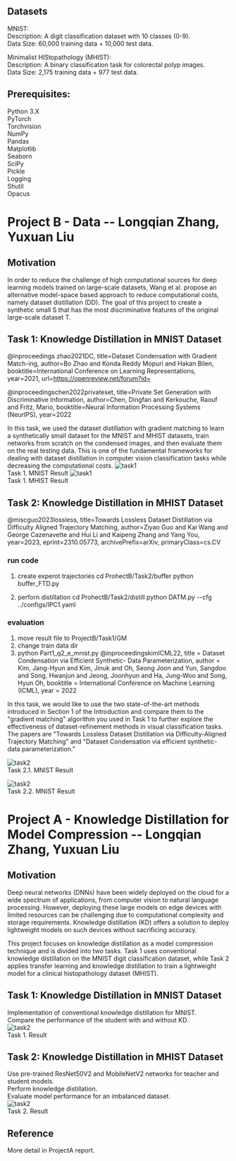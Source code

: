 ## Datasets

MNIST:  
Description: A digit classification dataset with 10 classes (0-9).  
Data Size: 60,000 training data + 10,000 test data.  

Minimalist HIStopathology (MHIST):  
Description: A binary classification task for colorectal polyp images.  
Data Size: 2,175 training data + 977 test data.  
 

## Prerequisites:
Python 3.X  
PyTorch  
Torchvision  
NumPy  
Pandas  
Matplotlib  
Seaborn  
SciPy  
Pickle  
Logging  
Shutil  
Opacus  
# Project B - Data -- Longqian Zhang, Yuxuan Liu


## Motivation
 
In order to reduce the challenge of high computational sources for deep learning models trained on large-scale datasets, Wang et al. propose an alternative model-space based approach to reduce computational costs, namely dataset distillation (DD). The goal of this project to create a synthetic small S that has the most discriminative features of the original large-scale dataset T.


## Task 1: Knowledge Distillation in MNIST Dataset  
@inproceedings zhao2021DC, title=Dataset Condensation with Gradient Match-ing, author=Bo Zhao and Konda Reddy Mopuri and Hakan Bilen, booktitle=International Conference on Learning Representations, year=2021, url=https://openreview.net/forum?id=   

@inproceedingschen2022privateset, title=Private Set Generation with Discriminative Information, author=Chen, Dingfan and Kerkouche, Raouf and Fritz, Mario, booktitle=Neural Information Processing Systems (NeurIPS), year=2022   
 
In this task, we used the dataset distillation with gradient matching to learn a synthetically small dataset for the MNIST and MHIST datasets, train networks from scratch on the condensed images, and then evaluate them on the real testing data. This is one of the fundamental frameworks for dealing with dataset distillation in computer vision classification tasks while decreasing the computational costs. 
![task1](/ProjectB/Task1/Gradient_Matching/synthetic_pic/MNIST_real.jpg)  
Task 1. MNIST Result
![task1](/ProjectB/Task1/Gradient_Matching/synthetic_pic/MHIST_syn_conv6_200it_real_labeled.jpg)  
Task 1. MHIST Result

## Task 2: Knowledge Distillation in MHIST Dataset  
@miscguo2023lossless, title=Towards Lossless Dataset Distillation via Difficulty Aligned Trajectory Matching, author=Ziyao Guo and Kai Wang and George Cazenavette and Hui Li and Kaipeng Zhang and Yang You, year=2023, eprint=2310.05773, archivePrefix=arXiv, primaryClass=cs.CV   
### run code
1. create experot trajectories
   cd ProhectB/Task2/buffer
   python buffer_FTD.py

2. perforn distillation
   cd ProhectB/Task2/distill
   python DATM.py --cfg ../configs/IPC1.yaml

### evaluation
1. move result file to ProjectB/Task1/GM
2. change train data dir
3. python Part1_q2_e_mnist.py
@inproceedingskimICML22, title = Dataset Condensation via Efficient Synthetic- Data Parameterization, author = Kim, Jang-Hyun and Kim, Jinuk and Oh, Seong Joon and Yun, Sangdoo and Song, Hwanjun and Jeong, Joonhyun and Ha, Jung-Woo and Song, Hyun Oh, booktitle = International Conference on Machine Learning (ICML), year = 2022   

In this task, we would like to use the two state-of-the-art methods introduced in Section 1 of the Introduction and compare them to the "gradient matching" algorithm you used in Task 1 to further explore the effectiveness of dataset-refinement methods in visual classification tasks. The papers are "Towards Lossless Dataset Distillation via Difficulty-Aligned Trajectory Matching" and "Dataset Condensation via efficient synthetic-data parameterization."
 
![task2](/ProjectB/Task2/DATM/result/image_grid.png)  
Task 2.1. MNIST Result
 
![task2](/ProjectB/Task2/DATM/result/image_grid.png)  
Task 2.2. MNIST Result


# Project A - Knowledge Distillation for Model Compression -- Longqian Zhang, Yuxuan Liu


## Motivation

Deep neural networks (DNNs) have been widely deployed on the cloud for a wide spectrum of applications, from computer vision to natural language processing. However, deploying these large models on edge devices with limited resources can be challenging due to computational complexity and storage requirements. Knowledge distillation (KD) offers a solution to deploy lightweight models on such devices without sacrificing accuracy.

This project focuses on knowledge distillation as a model compression technique and is divided into two tasks. Task 1 uses conventional knowledge distillation on the MNIST digit classification dataset, while Task 2 applies transfer learning and knowledge distillation to train a lightweight model for a clinical histopathology dataset (MHIST).

 

## Task 1: Knowledge Distillation in MNIST Dataset  
Implementation of conventional knowledge distillation for MNIST.  
Compare the performance of the student with and without KD.  
![task2](/ProjectA/Picture2.jpg)  
Task 1. Result

## Task 2: Knowledge Distillation in MHIST Dataset  
Use pre-trained ResNet50V2 and MobileNetV2 networks for teacher and student models.  
Perform knowledge distillation.  
Evaluate model performance for an imbalanced dataset.  
![task2](/ProjectA/Picture1.png)    
Task 2. Result

## Reference  

More detail in ProjectA report.
